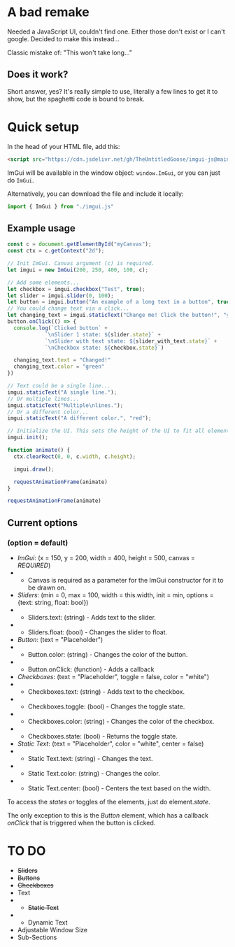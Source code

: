 # A bad remake

Needed a JavaScript UI, couldn't find one. Either those don't exist or I can't google.
Decided to make this instead... 

Classic mistake of: "This won't take long..."

## Does it work?
Short answer, yes? It's really simple to use, literally a few lines to get it to show, but the spaghetti code is bound to break.

# Quick setup
In the head of your HTML file, add this:
```html
<script src="https://cdn.jsdelivr.net/gh/TheUntitledGoose/imgui-js@main/imgui.js"></script>
```
ImGui will be available in the window object: `window.ImGui`, or you can just do `ImGui`.

Alternatively, you can download the file and include it locally:

```js
import { ImGui } from "./imgui.js"
```

## Example usage

```js
const c = document.getElementById("myCanvas");
const ctx = c.getContext("2d");

// Init ImGui. Canvas argument (c) is required.
let imgui = new ImGui(200, 250, 400, 100, c);

// Add some elements...
let checkbox = imgui.checkbox("Test", true);
let slider = imgui.slider(0, 100);
let button = imgui.button("An example of a long text in a button", true);
// You could change text via a click...
let changing_text = imgui.staticText("Change me! Click the button!", "yellow");
button.onClick(() => {
  console.log(`Clicked button` +
            `\nSlider 1 state: ${slider.state}` +
            `\nSlider with text state: ${slider_with_text.state}` +
            `\nCheckbox state: ${checkbox.state}`)

  changing_text.text = "Changed!"
  changing_text.color = "green"
})

// Text could be a single line...
imgui.staticText("A single line.");
// Or multiple lines...
imgui.staticText("Multiple\nlines.");
// Or a different color...
imgui.staticText("A different color.", "red");

// Initialize the UI. This sets the height of the UI to fit all elements.
imgui.init();

function animate() {
  ctx.clearRect(0, 0, c.width, c.height);

  imgui.draw();

  requestAnimationFrame(animate)
}

requestAnimationFrame(animate)
```

## Current options 
### (option = default)
* *ImGui*: (x = 150, y = 200, width = 400, height = 500, canvas = *REQUIRED*)
* * Canvas is required as a parameter for the ImGui constructor for it to be drawn on.
* *Sliders*: (min = 0, max = 100, width = this.width, init = min, options = {text: string, float: bool})
* * Sliders.text: (string) - Adds text to the slider.
* * Sliders.float: (bool) - Changes the slider to float.
* *Button*: (text = "Placeholder")
* * Button.color: (string) - Changes the color of the button.
* * Button.onClick: (function) - Adds a callback
* *Checkboxes*: (text = "Placeholder", toggle = false, color = "white")
* * Checkboxes.text: (string) - Adds text to the checkbox.
* * Checkboxes.toggle: (bool) - Changes the toggle state.
* * Checkboxes.color: (string) - Changes the color of the checkbox.
* * Checkboxes.state: (bool) - Returns the toggle state.
* *Static Text*: (text = "Placeholder", color = "white", center = false)
* * Static Text.text: (string) - Changes the text.
* * Static Text.color: (string) - Changes the color.
* * Static Text.center: (bool) - Centers the text based on the width.


To access the *states* or toggles of the elements, just do element.*state*.

The only exception to this is the *Button* element, which has a callback *onClick* that is triggered when the button is clicked.

# TO DO
* ~~Sliders~~
* ~~Buttons~~
* ~~Checkboxes~~
* Text
* * ~~Static Text~~
* * Dynamic Text
* Adjustable Window Size
* Sub-Sections